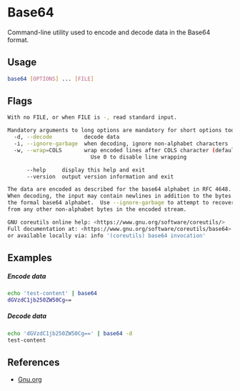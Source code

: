 # Base64

Command-line utility used to encode and decode data in the Base64 format.

## Usage

```bash
base64 [OPTIONS] ... [FILE]
```

## Flags

```bash
With no FILE, or when FILE is -, read standard input.

Mandatory arguments to long options are mandatory for short options too.
  -d, --decode          decode data
  -i, --ignore-garbage  when decoding, ignore non-alphabet characters
  -w, --wrap=COLS       wrap encoded lines after COLS character (default 76).
                          Use 0 to disable line wrapping

      --help     display this help and exit
      --version  output version information and exit

The data are encoded as described for the base64 alphabet in RFC 4648.
When decoding, the input may contain newlines in addition to the bytes of
the formal base64 alphabet.  Use --ignore-garbage to attempt to recover
from any other non-alphabet bytes in the encoded stream.

GNU coreutils online help: <https://www.gnu.org/software/coreutils/>
Full documentation at: <https://www.gnu.org/software/coreutils/base64>
or available locally via: info '(coreutils) base64 invocation'
```

## Examples

##### Encode data

```bash
echo 'test-content' | base64
dGVzdC1jb250ZW50Cg==
```

##### Decode data

```bash
echo 'dGVzdC1jb250ZW50Cg==' | base64 -d
test-content
```

## References

- [Gnu.org](https://www.gnu.org/software/coreutils/base64)
